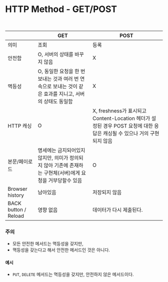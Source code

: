 # HTTP Method - GET/POST

<br>

|    |GET |POST |
|----|----|-----|
|의미 |조회 |등록 |
|안전함|O, 서버의 상태를 바꾸지 않음 |X|
|멱등성|O, 동일한 요청을 한 번 보내는 것과 여러 번 연속으로 보내는 것이 같은 효과를 지니고, 서버의 상태도 동일함 |X|
|HTTP 캐싱 |O|X, freshness가 표시되고 Content-Location 헤더가 설정된 경우 POST 요청에 대한 응답은 캐싱될 수 있으나 거의 구현되지 않음|
|본문/페이로드 |명세에는 금지되어있지 않지만, 의미가 정의되지 않아 기존에 존재하는 구현체(서버)에게 요청을 거부당할수 있음 |O |
|Browser history|남아있음|저장되지 않음|
|BACK button / Reload |영향 없음 |데이터가 다시 제출된다.|

### 주의
- 모든 안전한 메서드는 멱등성을 갖지만,
- 멱등성을 갖는다고 해서 안전한 메서드인 것은 아니다.

#### 예시
- `PUT`, `DELETE` 메서드는 멱등성을 갖지만, 안전하지 않은 메서드이다.